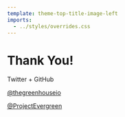 ```yaml
---
template: theme-top-title-image-left
imports:
  - ../styles/overrides.css
---
```


# Thank You!

Twitter + GitHub

[@thegreenhouseio](https://twitter.com/thegreenhouseio)

[@ProjectEvergreen](https://twitter.com/thegreenhouseio/ProjectEvergreen)
